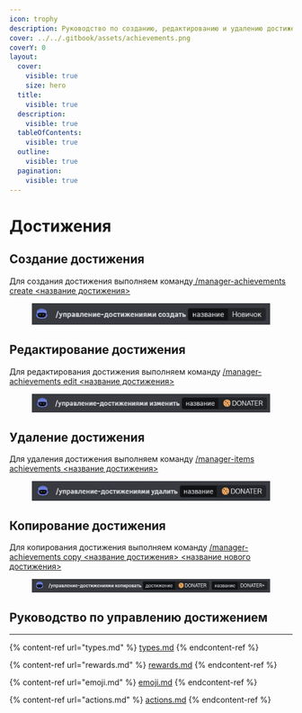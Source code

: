 ```yaml
---
icon: trophy
description: Руководство по созданию, редактированию и удалению достижения
cover: ../../.gitbook/assets/achievements.png
coverY: 0
layout:
  cover:
    visible: true
    size: hero
  title:
    visible: true
  description:
    visible: true
  tableOfContents:
    visible: true
  outline:
    visible: true
  pagination:
    visible: true
---
```


# Достижения

## Создание достижения

Для создания достижения выполняем команду[ /manager-achievements create <название достижения>](../../commands/admins.md)

<figure><img src="../../.gitbook/assets/image.png" alt=""><figcaption></figcaption></figure>

## Редактирование достижения

Для редактирования достижения выполняем команду [/manager-achievements edit <название достижения>](../../commands/admins.md)

<figure><img src="../../.gitbook/assets/image (1).png" alt=""><figcaption></figcaption></figure>

## Удаление достижения

Для удаления достижения выполняем команду [/manager-items achievements <название достижения>](../../commands/admins.md)

<figure><img src="../../.gitbook/assets/image (2).png" alt=""><figcaption></figcaption></figure>

## Копирование достижения

Для копирования достижения  выполняем команду [/manager-achievements copy <название достижения> <название нового достижения>](../../commands/admins.md)

<figure><img src="../../.gitbook/assets/image (3).png" alt=""><figcaption></figcaption></figure>

## Руководство по управлению достижением

***

{% content-ref url="types.md" %}
[types.md](types.md)
{% endcontent-ref %}

{% content-ref url="rewards.md" %}
[rewards.md](rewards.md)
{% endcontent-ref %}

{% content-ref url="emoji.md" %}
[emoji.md](emoji.md)
{% endcontent-ref %}

{% content-ref url="actions.md" %}
[actions.md](actions.md)
{% endcontent-ref %}
